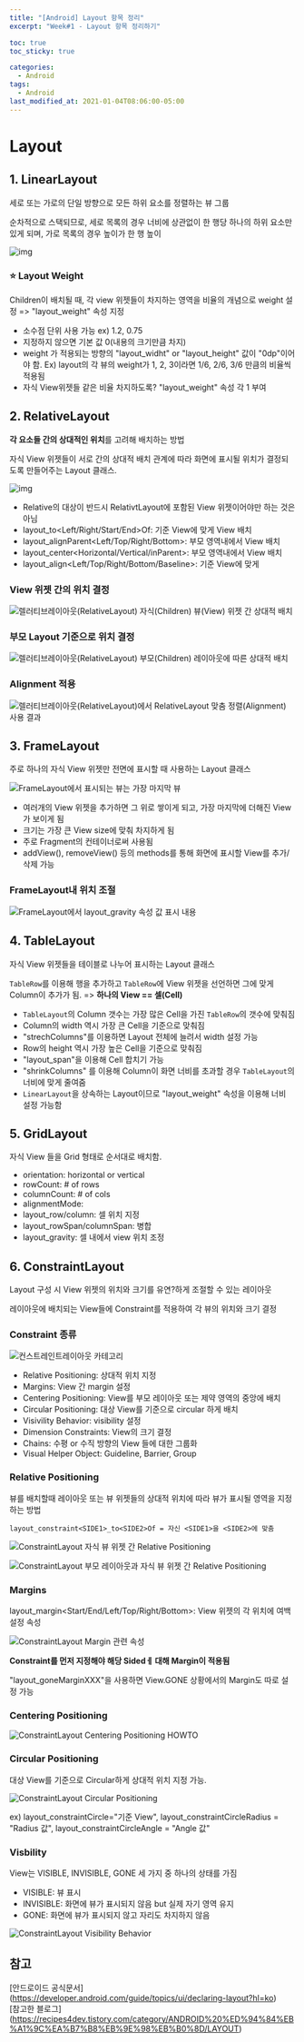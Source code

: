 ```yaml
---
title: "[Android] Layout 항목 정리"
excerpt: "Week#1 - Layout 항목 정리하기"

toc: true
toc_sticky: true

categories:
  - Android
tags:
  - Android
last_modified_at: 2021-01-04T08:06:00-05:00
---
```


# Layout

## 1. LinearLayout

세로 또는 가로의 단일 방향으로 모든 하위 요소를 정렬하는 뷰 그룹

순차적으로 스택되므로, 세로 목록의 경우 너비에 상관없이 한 행당 하나의 하위 요소만 있게 되며, 가로 목록의 경우 높이가 한 행 높이

![img](https://developer.android.com/images/ui/linearlayout.png?hl=ko)

### ⭐️ Layout Weight

Children이 배치될 때, 각 view 위젯들이 차지하는 영역을 비율의 개념으로 weight 설정 => "layout_weight" 속성 지정

- 소수점 단위 사용 가능 ex) 1.2, 0.75
- 지정하지 않으면 기본 값 0(내용의 크기만큼 차지)
- weight 가 적용되는 방향의 "layout_widht" or "layout_height" 값이 "0dp"이어야 함.
  Ex) layout의 각 뷰의 weight가 1, 2, 3이라면 1/6, 2/6, 3/6 만큼의 비율씩 적용됨
- 자식 View위젯들 같은 비율 차지하도록? "layout_weight" 속성 각 1 부여

## 2. RelativeLayout

**각 요소들 간의 상대적인 위치**를 고려해 배치하는 방법

자식 View 위젯들이 서로 간의 상대적 배치 관계에 따라 화면에 표시될 위치가 결정되도록 만들어주는 Layout 클래스.

![img](https://developer.android.com/images/ui/relativelayout.png?hl=ko)

- Relative의 대상이 반드시 RelativtLayout에 포함된 View 위젯이어야만 하는 것은 아님
- layout_to<Left/Right/Start/End>Of: 기준 View에 맞게 View 배치
- layout_alignParent<Left/Top/Right/Bottom>: 부모 영역내에서 View 배치
- layout_center<Horizontal/Vertical/inParent>: 부모 영역내에서 View 배치
- layout_align<Left/Top/Right/Bottom/Baseline>: 기준 View에 맞게

### View 위젯 간의 위치 결정

![렐러티브레이아웃(RelativeLayout) 자식(Children) 뷰(View) 위젯 간 상대적 배치](https://t1.daumcdn.net/cfile/tistory/277FD442591293FD1A)

### 부모 Layout 기준으로 위치 결정

![렐러티브레이아웃(RelativeLayout) 부모(Children) 레이아웃에 따른 상대적 배치](https://t1.daumcdn.net/cfile/tistory/227C763E591293FD18)

### Alignment 적용

![렐러티브레이아웃(RelativeLayout)에서 RelativeLayout 맞춤 정렬(Alignment) 사용 결과](https://t1.daumcdn.net/cfile/tistory/25744A4A5912E70B09)

## 3. FrameLayout

주로 하나의 자식 View 위젯만 전면에 표시할 때 사용하는 Layout 클래스

![FrameLayout에서 표시되는 뷰는 가장 마지막 뷰](https://t1.daumcdn.net/cfile/tistory/26354E3C5919493712)

- 여러개의 View 위젯을 추가하면 그 위로 쌓이게 되고, 가장 마지막에 더해진 View가 보이게 됨
- 크기는 가장 큰 View size에 맞춰 차지하게 됨
- 주로 Fragment의 컨테이너로써 사용됨
- addView(), removeView() 등의 methods를 통해 화면에 표시할 View를 추가/삭제 가능

### FrameLayout내 위치 조절

![FrameLayout에서 layout_gravity 속성 값 표시 내용](https://t1.daumcdn.net/cfile/tistory/276019395919493613)

## 4. TableLayout

자식 View 위젯들을 테이블로 나누어 표시하는 Layout 클래스

`TableRow`를 이용해 행을 추가하고 `TableRow`에 View 위젯을 선언하면 그에 맞게 Column이 추가가 됨. => **하나의 View == 셀(Cell)**

- `TableLayout`의 Column 갯수는 가장 많은 Cell을 가진 `TableRow`의 갯수에 맞춰짐
- Column의 width 역시 가장 큰 Cell을 기준으로 맞춰짐
- "strechColumns"를 이용하면 Layout 전체에 늘려서 width 설정 가능
- Row의 height 역시 가장 높은 Cell을 기준으로 맞춰짐
- "layout_span"을 이용해 Cell 합치기 가능
- "shrinkColumns" 를 이용해 Column이 화면 너비를 초과할 경우 `TableLayout`의 너비에 맞게 줄여줌
- `LinearLayout`을 상속하는 Layout이므로 "layout_weight" 속성을 이용해 너비 설정 가능함

## 5. GridLayout

자식 View 들을 Grid 형태로 순서대로 배치함.

- orientation: horizontal or vertical
- rowCount: # of rows
- columnCount: # of cols
- alignmentMode:
- layout_row/column: 셀 위치 지정
- layout_rowSpan/columnSpan: 병합
- layout_gravity: 셀 내에서 view 위치 조정

## 6. ConstraintLayout

Layout 구성 시 View 위젯의 위치와 크기를 유연?하게 조절할 수 있는 레이아웃

레이아웃에 배치되는 View들에 Constraint를 적용하여 각 뷰의 위치와 크기 결정

### Constraint 종류

![컨스트레인트레이아웃 카테고리](https://t1.daumcdn.net/cfile/tistory/993D80405CAAAFFA36)

- Relative Positioning: 상대적 위치 지정
- Margins: View 간 margin 설정
- Centering Positioning: View를 부모 레이아웃 또는 제약 영역의 중앙에 배치
- Circular Positioning: 대상 View를 기준으로 circular 하게 배치
- Visivility Behavior: visibility 설정
- Dimension Constraints: View의 크기 결정
- Chains: 수평 or 수직 방향의 View 들에 대한 그룹화
- Visual Helper Object: Guideline, Barrier, Group

### Relative Positioning

뷰를 배치할때 레이아웃 또는 뷰 위젯들의 상대적 위치에 따라 뷰가 표시될 영역을 지정하는 방법

```
layout_constraint<SIDE1>_to<SIDE2>Of = 자신 <SIDE1>을 <SIDE2>에 맞춤
```

![ConstraintLayout 자식 뷰 위젯 간 Relative Positioning](https://t1.daumcdn.net/cfile/tistory/994427335CB9697626)

![ConstraintLayout 부모 레이아웃과 자식 뷰 위젯 간 Relative Positioning](https://t1.daumcdn.net/cfile/tistory/99D1004E5CB9656126)

### Margins

layout_margin<Start/End/Left/Top/Right/Bottom>: View 위젯의 각 위치에 여백 설정 속성

![ConstraintLayout Margin 관련 속성](https://t1.daumcdn.net/cfile/tistory/99D65E505CBFFF390F)

**Constraint를 먼저 지정해야 해당 Sidedㅔ 대해 Margin이 적용됨**

"layout_goneMarginXXX"을 사용하면 View.GONE 상황에서의 Margin도 따로 설정 가능

### Centering Positioning

![ConstraintLayout Centering Positioning HOWTO](https://t1.daumcdn.net/cfile/tistory/99AB86355CD3C72C0C)

### Circular Positioning

대상 View를 기준으로 Circular하게 상대적 위치 지정 가능.

![ConstraintLayout Circular Positioning](https://t1.daumcdn.net/cfile/tistory/994B244E5CDCD7A806)

ex) layout_constraintCircle="기준 View", layout_constraintCircleRadius = "Radius 값", layout_constraintCircleAngle = "Angle 값"

### Visbility

View는 VISIBLE, INVISIBLE, GONE 세 가지 중 하나의 상태를 가짐

- VISIBLE: 뷰 표시
- INVISIBLE: 화면에 뷰가 표시되지 않음 but 실제 자기 영역 유지
- GONE: 화면에 뷰가 표시되지 않고 자리도 차지하지 않음

![ConstraintLayout Visibility Behavior](https://t1.daumcdn.net/cfile/tistory/9927974F5D0F822211)

## 참고

[안드로이드 공식문서] (https://developer.android.com/guide/topics/ui/declaring-layout?hl=ko)  
[참고한 블로그] (https://recipes4dev.tistory.com/category/ANDROID%20%ED%94%84%EB%A1%9C%EA%B7%B8%EB%9E%98%EB%B0%8D/LAYOUT)
